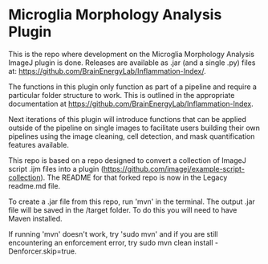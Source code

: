 # Microglia Morphology Analysis Plugin

This is the repo where development on the Microglia Morphology Analysis ImageJ plugin is done. Releases are available as .jar (and a single .py) files at: https://github.com/BrainEnergyLab/Inflammation-Index/.

The functions in this plugin only function as part of a pipeline and require a particular folder structure to work. This is outlined in the appropriate documentation at https://github.com/BrainEnergyLab/Inflammation-Index.

Next iterations of this plugin will introduce functions that can be applied outside of the pipeline on single images to facilitate users building their own pipelines using the image cleaning, cell detection, and mask quantification features available.

This repo is based on a repo designed to convert a collection of ImageJ script .ijm files into a plugin (https://github.com/imagej/example-script-collection). The README for that forked repo is now in the Legacy readme.md file.

To create a .jar file from this repo, run 'mvn' in the terminal. The output .jar file will be saved in the /target folder. To do this you will need to have Maven installed.

If running 'mvn' doesn't work, try 'sudo mvn' and if you are still encountering an enforcement error, try sudo mvn clean install -Denforcer.skip=true.

